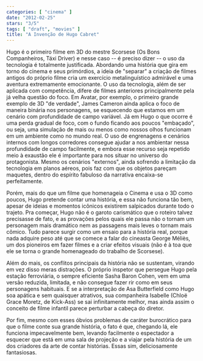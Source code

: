 ```yaml
---
categories: [ "cinema" ]
date: "2012-02-25"
stars: "3/5"
tags: [ "draft", "movies" ]
title: "A Invenção de Hugo Cabret"
---
```

Hugo é o primeiro filme em 3D do mestre Scorsese (Os Bons Companheiros,
Táxi Driver) e nesse caso -- é preciso dizer -- o uso da tecnologia
é totalmente justificada. Abordando uma história que gira em torno do
cinema e seus primórdios, a ideia de "separar" a criação de filmes
antigos do próprio filme cria um exercício metalinguístico admirável
e uma aventura extremamente emocionante. O uso da tecnologia, além de
ser aplicada com competência, difere de filmes anteriores principalmente
pela já velha questão do foco. Em Avatar, por exemplo, o primeiro grande
exemplo de 3D "de verdade", James Cameron ainda aplica o foco de maneira
binária nos personagens, se esquecendo que estamos em um cenário com
profundidade de campo variável. Já em Hugo o que ocorre é uma perda
gradual de foco, com o fundo ficando aos poucos "embaçado", ou seja, uma
simulação de mais ou menos como nossos olhos funcionam em um ambiente
como no mundo real. O uso de engrenagens e cenários internos com longos
corredores consegue ajudar a nos ambientar nessa profundidade de campo
facilmente, e embora esse recurso seja repetido meio à exaustão ele
é importante para nos situar no universo do protagonista. Mesmo os
cenários "externos", ainda sofrendo a limitação da tecnologia em
planos aéreos, pois faz com que os objetos pareçam maquetes, dentro
do espírito fabuloso da narrativa encaixa-se perfeitamente.

Porém, mais do que um filme que homenageia o Cinema e usa o 3D como
poucos, Hugo pretende contar uma história, e essa não funciona tão bem,
apesar de ideias e momentos icônicos existirem salpicados durante todo
o trajeto. Pra começar, Hugo não é o garoto carismático que o roteiro
talvez precisasse de fato, e as provações pelos quais ele passa não o
tornam um personagem mais dramático nem as passagens mais leves o tornam
mais cômico. Tudo parece surgir como um ensaio para a história real,
porque nada adquire peso até que se comece a falar do cineasta George
Méliès, um dos pioneiros em fazer filmes e a criar efeitos visuais (não
é à toa que ele se torna o grande homenageado do trabalho de Scorsese).

Além do mais, os conflitos principais da história não se sustentam,
virando em vez disso meras distrações. O próprio inspetor que persegue
Hugo pela estação ferroviária, o sempre eficiente Sasha Baron Cohen,
vem em uma versão reduzida, limitada, e não consegue fazer rir como
em seus personagens habituais. E se a interpretação de Asa Butterfield
como Hugo soa apática e sem quaisquer atrativos, sua companheira Isabelle
(Chloë Grace Moretz, de Kick-Ass) se sai infinitamente melhor, mas ainda
assim o conceito de filme infantil parece perturbar a cabeça do diretor.

Por fim, mesmo com esses óbvios problemas de caráter burocrático para
que o filme conte sua grande história, o fato é que, chegando lá, ele
funciona impecavelmente bem, levando facilmente o espectador a esquecer
que está em uma sala de projeção e a viajar pela história de um
dos criadores da arte de contar histórias. Essas sim, deliciosamente
fantasiosas.

